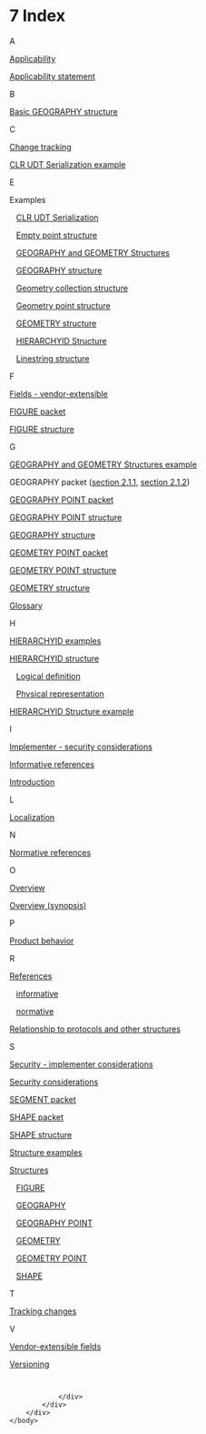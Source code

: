 <html dir="LTR" xmlns:mshelp="http://msdn.microsoft.com/mshelp" xmlns:ddue="http://ddue.schemas.microsoft.com/authoring/2003/5" xmlns:xlink="http://www.w3.org/1999/xlink" xmlns:tool="http://www.microsoft.com/tooltip">
    <head>
        <meta http-equiv="Content-Type" content="text/html; CHARSET=utf-8"></meta>
        <meta name="save" content="history"></meta>
        <title>7 Index</title>
        <xml>
            <mshelp:toctitle title="7 Index"></mshelp:toctitle>
            <mshelp:rltitle title="[MS-SSCLRT]: Index"></mshelp:rltitle>
            <mshelp:keyword index="A" term="e0765459-7694-4917-870d-05ef1aa611bb"></mshelp:keyword>
            <mshelp:attr name="DCSext.ContentType" value="open specification"></mshelp:attr>
            <mshelp:attr name="AssetID" value="e0765459-7694-4917-870d-05ef1aa611bb"></mshelp:attr>
            <mshelp:attr name="TopicType" value="kbRef"></mshelp:attr>
            <mshelp:attr name="DCSext.Title" value="[MS-SSCLRT]: Index" />
        </xml>
    </head>
    <body>
        <div id="header">
            <h1 class="heading">7 Index</h1>
        </div>
        <div id="mainSection">
            <div id="mainBody">
                <div id="allHistory" class="saveHistory"></div>
                <div id="sectionSection0" class="section" name="collapseableSection">
                    

<p>A</p>

<p><span> </span></p>

<p><a href="a4066830-a508-4666-b5be-89ac4bd8741e.md">Applicability</a></p>

<p><a href="a4066830-a508-4666-b5be-89ac4bd8741e.md">Applicability
statement</a></p>

<p><span> </span></p>

<p>B</p>

<p><span> </span></p>

<p><a href="5db565bb-db14-4e5d-81f4-af0d54a87513.md">Basic
GEOGRAPHY structure</a></p>

<p><span> </span></p>

<p>C</p>

<p><span> </span></p>

<p><a href="65b1ff3b-0731-436c-b3f7-92d8fccb8ca5.md">Change
tracking</a></p>

<p><a href="3533de2a-9d1f-4f47-a280-eb08efdc9185.md">CLR
UDT Serialization example</a></p>

<p><span> </span></p>

<p>E</p>

<p><span> </span></p>

<p>Examples</p>

<p>   <a href="3533de2a-9d1f-4f47-a280-eb08efdc9185.md">CLR
UDT Serialization</a></p>

<p>   <a href="d6c5f7ab-aa42-4f1e-9699-3e9d464c12cb.md">Empty
point structure</a></p>

<p>   <a href="e67d772a-ccd8-4296-8468-9ed1d10c416e.md">GEOGRAPHY
and GEOMETRY Structures</a></p>

<p>   <a href="e67d772a-ccd8-4296-8468-9ed1d10c416e.md">GEOGRAPHY
structure</a></p>

<p>   <a href="3faa3a6a-c744-4760-b47e-71658e7f4334.md">Geometry
collection structure</a></p>

<p>   <a href="dc988cb6-4812-4ec6-91cd-cce329f6ecda.md">Geometry
point structure</a></p>

<p>   <a href="e67d772a-ccd8-4296-8468-9ed1d10c416e.md">GEOMETRY
structure</a></p>

<p>   <a href="eed8aa55-6eb3-4962-acd4-633e3cfe9242.md">HIERARCHYID
Structure</a></p>

<p>   <a href="315c6b83-5ec8-42a4-aeea-8585e9a4b35a.md">Linestring
structure</a></p>

<p><span> </span></p>

<p>F</p>

<p><span> </span></p>

<p><a href="6a0bad96-ee5e-4526-b87c-d287b8e28109.md">Fields
- vendor-extensible</a></p>

<p><a href="d2ba843c-2621-4f0c-befc-ae116a6f772c.md">FIGURE
packet</a></p>

<p><a href="d2ba843c-2621-4f0c-befc-ae116a6f772c.md">FIGURE
structure</a></p>

<p><span> </span></p>

<p>G</p>

<p><span> </span></p>

<p><a href="e67d772a-ccd8-4296-8468-9ed1d10c416e.md">GEOGRAPHY
and GEOMETRY Structures example</a></p>

<p>GEOGRAPHY packet (<a href="5db565bb-db14-4e5d-81f4-af0d54a87513.md">section 2.1.1</a>, <a href="35a20944-9c83-4776-91c6-b5f5af5fef03.md">section 2.1.2</a>)</p>

<p><a href="9911c186-a699-485e-ac77-6800a11da361.md">GEOGRAPHY
POINT packet</a></p>

<p><a href="9911c186-a699-485e-ac77-6800a11da361.md">GEOGRAPHY
POINT structure</a></p>

<p><a href="8ce82728-6582-4e7b-96a0-8d0379767877.md">GEOGRAPHY
structure</a></p>

<p><a href="47f5ad86-257d-4134-bc90-9129e2f594e9.md">GEOMETRY
POINT packet</a></p>

<p><a href="47f5ad86-257d-4134-bc90-9129e2f594e9.md">GEOMETRY
POINT structure</a></p>

<p><a href="8ce82728-6582-4e7b-96a0-8d0379767877.md">GEOMETRY
structure</a></p>

<p><a href="c2758e90-461c-4ce7-bf21-5012ed874080.md">Glossary</a></p>

<p><span> </span></p>

<p>H</p>

<p><span> </span></p>

<p><a href="eed8aa55-6eb3-4962-acd4-633e3cfe9242.md">HIERARCHYID
examples</a></p>

<p><a href="6f82da7e-f487-4bb1-afa3-4b0ce0acb2db.md">HIERARCHYID
structure</a></p>

<p>   <a href="6afd369e-6023-45df-96bc-32d684c8a478.md">Logical
definition</a></p>

<p>   <a href="b975a433-e4d7-49a6-a510-7ae7558c31f3.md">Physical
representation</a></p>

<p><a href="eed8aa55-6eb3-4962-acd4-633e3cfe9242.md">HIERARCHYID
Structure example</a></p>

<p><span> </span></p>

<p>I</p>

<p><span> </span></p>

<p><a href="b9679e28-6532-443b-9bc5-5510137d67e9.md">Implementer
- security considerations</a></p>

<p><a href="14763f28-f011-4b65-b7f9-365f61d4e2ab.md">Informative
references</a></p>

<p><a href="d507092f-0dd2-4d4d-a5a6-310f9be8939d.md">Introduction</a></p>

<p><span> </span></p>

<p>L</p>

<p><span> </span></p>

<p><a href="d303ff88-77a4-4b46-a166-78641d2f1224.md">Localization</a></p>

<p><span> </span></p>

<p>N</p>

<p><span> </span></p>

<p><a href="827c4001-47b8-4e0b-9c2b-1bece2a25531.md">Normative
references</a></p>

<p><span> </span></p>

<p>O</p>

<p><span> </span></p>

<p><a href="ea7c8fa4-6100-43e8-870e-915740daaf5d.md">Overview</a></p>

<p><a href="ea7c8fa4-6100-43e8-870e-915740daaf5d.md">Overview
(synopsis)</a></p>

<p><span> </span></p>

<p>P</p>

<p><span> </span></p>

<p><a href="236596a7-5eb5-4451-8f40-a2aa1c8afea9.md">Product
behavior</a></p>

<p><span> </span></p>

<p>R</p>

<p><span> </span></p>

<p><a href="b303007a-3c4f-4c6c-9c7d-8e95704bd9ca.md">References</a></p>

<p>   <a href="14763f28-f011-4b65-b7f9-365f61d4e2ab.md">informative</a></p>

<p>   <a href="827c4001-47b8-4e0b-9c2b-1bece2a25531.md">normative</a></p>

<p><a href="8ea85d89-6d0e-45ae-a72b-802b7f41cef3.md">Relationship
to protocols and other structures</a></p>

<p><span> </span></p>

<p>S</p>

<p><span> </span></p>

<p><a href="b9679e28-6532-443b-9bc5-5510137d67e9.md">Security
- implementer considerations</a></p>

<p><a href="b9679e28-6532-443b-9bc5-5510137d67e9.md">Security
considerations</a></p>

<p><a href="43b13e10-6372-4327-8420-5c34de54ae5a.md">SEGMENT
packet</a></p>

<p><a href="b0e89264-0e8b-48ac-a5b4-12459764edde.md">SHAPE
packet</a></p>

<p><a href="b0e89264-0e8b-48ac-a5b4-12459764edde.md">SHAPE
structure</a></p>

<p><a href="ad857a2e-0520-444c-9b6e-cecde7c42316.md">Structure
examples</a></p>

<p><a href="76c138c4-b5d5-431d-9d18-bfc95c3f9021.md">Structures</a></p>

<p>   <a href="d2ba843c-2621-4f0c-befc-ae116a6f772c.md">FIGURE</a></p>

<p>   <a href="8ce82728-6582-4e7b-96a0-8d0379767877.md">GEOGRAPHY</a></p>

<p>   <a href="9911c186-a699-485e-ac77-6800a11da361.md">GEOGRAPHY
POINT</a></p>

<p>   <a href="8ce82728-6582-4e7b-96a0-8d0379767877.md">GEOMETRY</a></p>

<p>   <a href="47f5ad86-257d-4134-bc90-9129e2f594e9.md">GEOMETRY
POINT</a></p>

<p>   <a href="b0e89264-0e8b-48ac-a5b4-12459764edde.md">SHAPE</a></p>

<p><span> </span></p>

<p>T</p>

<p><span> </span></p>

<p><a href="65b1ff3b-0731-436c-b3f7-92d8fccb8ca5.md">Tracking
changes</a></p>

<p><span> </span></p>

<p>V</p>

<p><span> </span></p>

<p><a href="6a0bad96-ee5e-4526-b87c-d287b8e28109.md">Vendor-extensible
fields</a></p>

<p><a href="d303ff88-77a4-4b46-a166-78641d2f1224.md">Versioning</a></p>

<p><a id="EndOfDocument_ST"></a><code> </code></p>


                </div>
            </div>
        </div>
    </body>
</html>